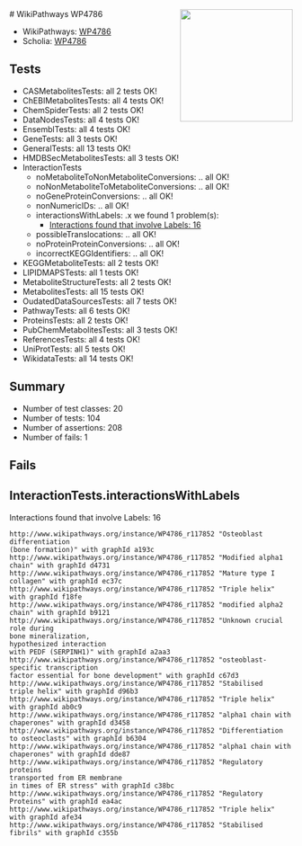<img style="float: right; width: 200px" src="https://upload.wikimedia.org/wikipedia/commons/thumb/8/83/Wplogo_with_text_500.png/640px-Wplogo_with_text_500.png" />
# WikiPathways WP4786

* WikiPathways: [WP4786](https://new.wikipathways.org/pathways/WP4786)
* Scholia: [WP4786](https://scholia.toolforge.org/wikipathways/WP4786)
## Tests
* CASMetabolitesTests: all 2 tests OK!
* ChEBIMetabolitesTests: all 4 tests OK!
* ChemSpiderTests: all 2 tests OK!
* DataNodesTests: all 4 tests OK!
* EnsemblTests: all 4 tests OK!
* GeneTests: all 3 tests OK!
* GeneralTests: all 13 tests OK!
* HMDBSecMetabolitesTests: all 3 tests OK!
* InteractionTests
    * noMetaboliteToNonMetaboliteConversions: .. all OK!
    * noNonMetaboliteToMetaboliteConversions: .. all OK!
    * noGeneProteinConversions: .. all OK!
    * nonNumericIDs: .. all OK!
    * interactionsWithLabels: .x we found 1 problem(s):
        * [Interactions found that involve Labels: 16](#fe97a8be)
    * possibleTranslocations: .. all OK!
    * noProteinProteinConversions: .. all OK!
    * incorrectKEGGIdentifiers: .. all OK!
* KEGGMetaboliteTests: all 2 tests OK!
* LIPIDMAPSTests: all 1 tests OK!
* MetaboliteStructureTests: all 2 tests OK!
* MetabolitesTests: all 15 tests OK!
* OudatedDataSourcesTests: all 7 tests OK!
* PathwayTests: all 6 tests OK!
* ProteinsTests: all 2 tests OK!
* PubChemMetabolitesTests: all 3 tests OK!
* ReferencesTests: all 4 tests OK!
* UniProtTests: all 5 tests OK!
* WikidataTests: all 14 tests OK!


## Summary

* Number of test classes: 20
* Number of tests: 104
* Number of assertions: 208
* Number of fails: 1

## Fails

<a name="fe97a8be" />

## InteractionTests.interactionsWithLabels

Interactions found that involve Labels: 16
```
http://www.wikipathways.org/instance/WP4786_r117852 "Osteoblast differentiation
(bone formation)" with graphId a193c
http://www.wikipathways.org/instance/WP4786_r117852 "Modified alpha1 chain" with graphId d4731
http://www.wikipathways.org/instance/WP4786_r117852 "Mature type I 
collagen" with graphId ec37c
http://www.wikipathways.org/instance/WP4786_r117852 "Triple helix" with graphId f18fe
http://www.wikipathways.org/instance/WP4786_r117852 "modified alpha2 chain" with graphId b9121
http://www.wikipathways.org/instance/WP4786_r117852 "Unknown crucial role during 
bone mineralization,
hypothesized interaction
with PEDF (SERPINH1)" with graphId a2aa3
http://www.wikipathways.org/instance/WP4786_r117852 "osteoblast-specific transcription
factor essential for bone development" with graphId c67d3
http://www.wikipathways.org/instance/WP4786_r117852 "Stabilised
triple helix" with graphId d96b3
http://www.wikipathways.org/instance/WP4786_r117852 "Triple helix" with graphId ab0c9
http://www.wikipathways.org/instance/WP4786_r117852 "alpha1 chain with
chaperones" with graphId d3458
http://www.wikipathways.org/instance/WP4786_r117852 "Differentiation 
to osteoclasts" with graphId b6304
http://www.wikipathways.org/instance/WP4786_r117852 "alpha1 chain with
chaperones" with graphId dde87
http://www.wikipathways.org/instance/WP4786_r117852 "Regulatory proteins
transported from ER membrane
in times of ER stress" with graphId c38bc
http://www.wikipathways.org/instance/WP4786_r117852 "Regulatory
Proteins" with graphId ea4ac
http://www.wikipathways.org/instance/WP4786_r117852 "Triple helix" with graphId afe34
http://www.wikipathways.org/instance/WP4786_r117852 "Stabilised fibrils" with graphId c355b
```


